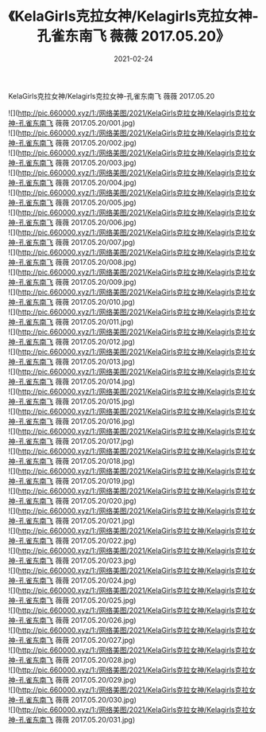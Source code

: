 ﻿---
layout: post
title:  《KelaGirls克拉女神/Kelagirls克拉女神-孔雀东南飞 薇薇 2017.05.20》
date:   2021-02-24
img: http://pic.660000.xyz/1:/网络美图/2021/KelaGirls克拉女神/Kelagirls克拉女神-孔雀东南飞 薇薇 2017.05.20/000.jpg
categories: [美女, 清纯, 唯美]
---

KelaGirls克拉女神/Kelagirls克拉女神-孔雀东南飞 薇薇 2017.05.20

 ![](http://pic.660000.xyz/1:/网络美图/2021/KelaGirls克拉女神/Kelagirls克拉女神-孔雀东南飞 薇薇 2017.05.20/001.jpg) <br>![](http://pic.660000.xyz/1:/网络美图/2021/KelaGirls克拉女神/Kelagirls克拉女神-孔雀东南飞 薇薇 2017.05.20/002.jpg) <br>![](http://pic.660000.xyz/1:/网络美图/2021/KelaGirls克拉女神/Kelagirls克拉女神-孔雀东南飞 薇薇 2017.05.20/003.jpg) <br>![](http://pic.660000.xyz/1:/网络美图/2021/KelaGirls克拉女神/Kelagirls克拉女神-孔雀东南飞 薇薇 2017.05.20/004.jpg) <br>![](http://pic.660000.xyz/1:/网络美图/2021/KelaGirls克拉女神/Kelagirls克拉女神-孔雀东南飞 薇薇 2017.05.20/005.jpg) <br>![](http://pic.660000.xyz/1:/网络美图/2021/KelaGirls克拉女神/Kelagirls克拉女神-孔雀东南飞 薇薇 2017.05.20/006.jpg) <br>![](http://pic.660000.xyz/1:/网络美图/2021/KelaGirls克拉女神/Kelagirls克拉女神-孔雀东南飞 薇薇 2017.05.20/007.jpg) <br>![](http://pic.660000.xyz/1:/网络美图/2021/KelaGirls克拉女神/Kelagirls克拉女神-孔雀东南飞 薇薇 2017.05.20/008.jpg) <br>![](http://pic.660000.xyz/1:/网络美图/2021/KelaGirls克拉女神/Kelagirls克拉女神-孔雀东南飞 薇薇 2017.05.20/009.jpg) <br>![](http://pic.660000.xyz/1:/网络美图/2021/KelaGirls克拉女神/Kelagirls克拉女神-孔雀东南飞 薇薇 2017.05.20/010.jpg) <br>![](http://pic.660000.xyz/1:/网络美图/2021/KelaGirls克拉女神/Kelagirls克拉女神-孔雀东南飞 薇薇 2017.05.20/011.jpg) <br>![](http://pic.660000.xyz/1:/网络美图/2021/KelaGirls克拉女神/Kelagirls克拉女神-孔雀东南飞 薇薇 2017.05.20/012.jpg) <br>![](http://pic.660000.xyz/1:/网络美图/2021/KelaGirls克拉女神/Kelagirls克拉女神-孔雀东南飞 薇薇 2017.05.20/013.jpg) <br>![](http://pic.660000.xyz/1:/网络美图/2021/KelaGirls克拉女神/Kelagirls克拉女神-孔雀东南飞 薇薇 2017.05.20/014.jpg) <br>![](http://pic.660000.xyz/1:/网络美图/2021/KelaGirls克拉女神/Kelagirls克拉女神-孔雀东南飞 薇薇 2017.05.20/015.jpg) <br>![](http://pic.660000.xyz/1:/网络美图/2021/KelaGirls克拉女神/Kelagirls克拉女神-孔雀东南飞 薇薇 2017.05.20/016.jpg) <br>![](http://pic.660000.xyz/1:/网络美图/2021/KelaGirls克拉女神/Kelagirls克拉女神-孔雀东南飞 薇薇 2017.05.20/017.jpg) <br>![](http://pic.660000.xyz/1:/网络美图/2021/KelaGirls克拉女神/Kelagirls克拉女神-孔雀东南飞 薇薇 2017.05.20/018.jpg) <br>![](http://pic.660000.xyz/1:/网络美图/2021/KelaGirls克拉女神/Kelagirls克拉女神-孔雀东南飞 薇薇 2017.05.20/019.jpg) <br>![](http://pic.660000.xyz/1:/网络美图/2021/KelaGirls克拉女神/Kelagirls克拉女神-孔雀东南飞 薇薇 2017.05.20/020.jpg) <br>![](http://pic.660000.xyz/1:/网络美图/2021/KelaGirls克拉女神/Kelagirls克拉女神-孔雀东南飞 薇薇 2017.05.20/021.jpg) <br>![](http://pic.660000.xyz/1:/网络美图/2021/KelaGirls克拉女神/Kelagirls克拉女神-孔雀东南飞 薇薇 2017.05.20/022.jpg) <br>![](http://pic.660000.xyz/1:/网络美图/2021/KelaGirls克拉女神/Kelagirls克拉女神-孔雀东南飞 薇薇 2017.05.20/023.jpg) <br>![](http://pic.660000.xyz/1:/网络美图/2021/KelaGirls克拉女神/Kelagirls克拉女神-孔雀东南飞 薇薇 2017.05.20/024.jpg) <br>![](http://pic.660000.xyz/1:/网络美图/2021/KelaGirls克拉女神/Kelagirls克拉女神-孔雀东南飞 薇薇 2017.05.20/025.jpg) <br>![](http://pic.660000.xyz/1:/网络美图/2021/KelaGirls克拉女神/Kelagirls克拉女神-孔雀东南飞 薇薇 2017.05.20/026.jpg) <br>![](http://pic.660000.xyz/1:/网络美图/2021/KelaGirls克拉女神/Kelagirls克拉女神-孔雀东南飞 薇薇 2017.05.20/027.jpg) <br>![](http://pic.660000.xyz/1:/网络美图/2021/KelaGirls克拉女神/Kelagirls克拉女神-孔雀东南飞 薇薇 2017.05.20/028.jpg) <br>![](http://pic.660000.xyz/1:/网络美图/2021/KelaGirls克拉女神/Kelagirls克拉女神-孔雀东南飞 薇薇 2017.05.20/029.jpg) <br>![](http://pic.660000.xyz/1:/网络美图/2021/KelaGirls克拉女神/Kelagirls克拉女神-孔雀东南飞 薇薇 2017.05.20/030.jpg) <br>![](http://pic.660000.xyz/1:/网络美图/2021/KelaGirls克拉女神/Kelagirls克拉女神-孔雀东南飞 薇薇 2017.05.20/031.jpg) <br>